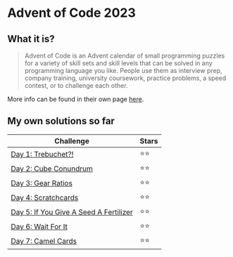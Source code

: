 
# Advent of Code 2023

## What it is?

> Advent of Code is an Advent calendar of small programming puzzles for a variety of skill sets and skill levels that can be solved in any programming language you like. People use them as interview prep, company training, university coursework, practice problems, a speed contest, or to challenge each other.

More info can be found in their own page [here](https://adventofcode.com/2023/about).

## My own solutions so far
|Challenge|Stars  |
|--|--|
|[Day 1: Trebuchet?!](https://adventofcode.com/2023/day/1)|⭐⭐|
|[Day 2: Cube Conundrum](https://adventofcode.com/2023/day/2)|⭐⭐|
|[Day 3: Gear Ratios](https://adventofcode.com/2023/day/3)|⭐⭐|
|[Day 4: Scratchcards](https://adventofcode.com/2023/day/4)|⭐⭐|
|[Day 5: If You Give A Seed A Fertilizer](https://adventofcode.com/2023/day/5)|⭐⭐|
|[Day 6: Wait For It](https://adventofcode.com/2023/day/6)|⭐⭐|
|[Day 7: Camel Cards](https://adventofcode.com/2023/day/7)|⭐⭐|
